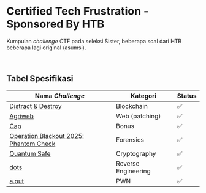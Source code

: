# Certified Tech Frustration - Sponsored By HTB
Kumpulan *challenge* CTF pada seleksi Sister, beberapa soal dari HTB beberapa lagi original (asumsi).

<br>

## Tabel Spesifikasi
| Nama *Challenge*     | Kategori | Status | 
| -------------------- | ----- | ------ | 
| [Distract & Destroy](https://app.hackthebox.com/challenges/Distract%2520and%2520Destroy)   | Blockchain | ✅ | 
| [Agriweb](https://app.hackthebox.com/challenges/Agriweb)         | Web (patching) | ✅ | 
| [Cap](https://app.hackthebox.com/machines/Cap)       | Bonus | ✅ | 
| [Operation Blackout 2025: Phantom Check](https://app.hackthebox.com/sherlocks/Operation%20Blackout%202025:%20Phantom%20Check)       | Forensics | ✅ | 
| [Quantum Safe](https://app.hackthebox.com/challenges/Quantum-Safe)       | Cryptography | ✅ | 
| [dots](https://drive.google.com/file/d/1WF1NBrJwaL2LjZbOts503qk_39R7_75X/view?usp=sharing)     | Reverse Engineering | ✅  |
| [a.out](https://drive.google.com/file/d/1mDjOe5ftVhFtvQde1OvLjezuVvyHVnI1/view?usp=sharing)     | PWN | ✅  |